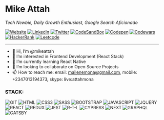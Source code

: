# Mike Attah

*Tech Newbie, Daily Growth Enthusiast, Google Search Aficionado*

[![Website](https://img.shields.io/badge/website-mikeattah-1da1f2.svg?&style=plastic&logo=website)](https://mikeattah.com/)
[![LinkedIn](https://img.shields.io/badge/linkedin-mikeattah-1da1f2.svg?&style=plastic&logo=linkedin)](https://www.linkedin.com/in/mikeattah/)
[![Twitter](https://img.shields.io/badge/twitter-mikeattah_-1da1f2.svg?&style=plastic&logo=twitter)](https://twitter.com/mikeattah_)
[![CodeSandBox](https://img.shields.io/badge/codesandbox-mikeattah-1da1f2.svg?&style=plastic&logo=codesandbox)](https://codesandbox.io/u/mikeattah)
[![Codepen](https://img.shields.io/badge/codepen-mikeattah-1da1f2.svg?&style=plastic&logo=codepen)](https://codepen.io/u/mikeattah)
[![Codewars](https://img.shields.io/badge/codewars-mikeattah-1da1f2.svg?&style=plastic&logo=codewars)](https://www.codewars.com/users/mikeattah)
[![HackerRank](https://img.shields.io/badge/hackerrank-mikeattah-1da1f2.svg?&style=plastic&logo=hackerrank)](https://www.hackerrank.com/mikeattah)
[![Leetcode](https://img.shields.io/badge/leetcode-mikeattah-1da1f2.svg?&style=plastic&logo=leetcode)](https://leetcode.com/mikeattah/)

---
- 👋 Hi, I’m @mikeattah
- 👀 I’m interested in Frontend Development (React Stack)
- 🌱 I’m currently learning React Native
- 💞️ I’m looking to collaborate on Open Source Projects
- 📫 How to reach me: email: mailenemona@gmail.com, mobile: +2347013194373, skype: live:attahmona

### STACK:
![GIT](https://img.shields.io/badge/git-1da1f2.svg?&style=plastic&logo=git)
![HTML](https://img.shields.io/badge/html5-1da1f2.svg?&style=plastic&logo=html5)
![CSS3](https://img.shields.io/badge/css3-1da1f2.svg?&style=plastic&logo=css3)
![SASS](https://img.shields.io/badge/sass-1da1f2.svg?&style=plastic&logo=sass)
![BOOTSTRAP](https://img.shields.io/badge/bootstrap-1da1f2.svg?&style=plastic&logo=bootstrap)
![JAVASCRIPT](https://img.shields.io/badge/javascript-1da1f2.svg?&style=plastic&logo=javascript)
![JQUERY](https://img.shields.io/badge/jquery-1da1f2.svg?&style=plastic&logo=jquery)
![REACT](https://img.shields.io/badge/react-1da1f2.svg?&style=plastic&logo=react)
![REDUX](https://img.shields.io/badge/redux-1da1f2.svg?&style=plastic&logo=redux)
![JEST](https://img.shields.io/badge/jest-1da1f2.svg?&style=plastic&logo=jest)
![R-T-L](https://img.shields.io/badge/testinglibrary-1da1f2.svg?&style=plastic&logo=testinglibrary)
![CYPRESS](https://img.shields.io/badge/cypress-1da1f2.svg?&style=plastic&logo=cypress)
![NEXT](https://img.shields.io/badge/nextdotjs-1da1f2.svg?&style=plastic&logo=nextdotjs)
![GRAPHQL](https://img.shields.io/badge/graphql-1da1f2.svg?&style=plastic&logo=graphql)
![GATSBY](https://img.shields.io/badge/gatsby-1da1f2.svg?&style=plastic&logo=gatsby)

<!---
mikeattah/mikeattah is a ✨ special ✨ repository because its `README.md` (this file) appears on your GitHub profile.
You can click the Preview link to take a look at your changes.
--->

